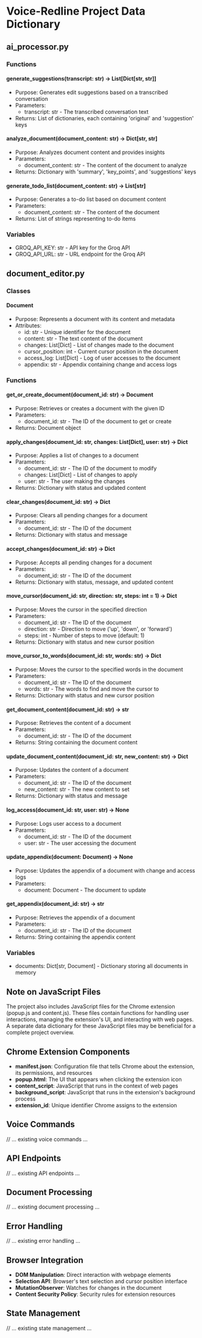 # Voice-Redline Project Data Dictionary

## ai_processor.py

### Functions

#### generate_suggestions(transcript: str) -> List[Dict[str, str]]
- Purpose: Generates edit suggestions based on a transcribed conversation
- Parameters:
  - transcript: str - The transcribed conversation text
- Returns: List of dictionaries, each containing 'original' and 'suggestion' keys

#### analyze_document(document_content: str) -> Dict[str, str]
- Purpose: Analyzes document content and provides insights
- Parameters:
  - document_content: str - The content of the document to analyze
- Returns: Dictionary with 'summary', 'key_points', and 'suggestions' keys

#### generate_todo_list(document_content: str) -> List[str]
- Purpose: Generates a to-do list based on document content
- Parameters:
  - document_content: str - The content of the document
- Returns: List of strings representing to-do items

### Variables

- GROQ_API_KEY: str - API key for the Groq API
- GROQ_API_URL: str - URL endpoint for the Groq API

## document_editor.py

### Classes

#### Document
- Purpose: Represents a document with its content and metadata
- Attributes:
  - id: str - Unique identifier for the document
  - content: str - The text content of the document
  - changes: List[Dict] - List of changes made to the document
  - cursor_position: int - Current cursor position in the document
  - access_log: List[Dict] - Log of user accesses to the document
  - appendix: str - Appendix containing change and access logs

### Functions

#### get_or_create_document(document_id: str) -> Document
- Purpose: Retrieves or creates a document with the given ID
- Parameters:
  - document_id: str - The ID of the document to get or create
- Returns: Document object

#### apply_changes(document_id: str, changes: List[Dict], user: str) -> Dict
- Purpose: Applies a list of changes to a document
- Parameters:
  - document_id: str - The ID of the document to modify
  - changes: List[Dict] - List of changes to apply
  - user: str - The user making the changes
- Returns: Dictionary with status and updated content

#### clear_changes(document_id: str) -> Dict
- Purpose: Clears all pending changes for a document
- Parameters:
  - document_id: str - The ID of the document
- Returns: Dictionary with status and message

#### accept_changes(document_id: str) -> Dict
- Purpose: Accepts all pending changes for a document
- Parameters:
  - document_id: str - The ID of the document
- Returns: Dictionary with status, message, and updated content

#### move_cursor(document_id: str, direction: str, steps: int = 1) -> Dict
- Purpose: Moves the cursor in the specified direction
- Parameters:
  - document_id: str - The ID of the document
  - direction: str - Direction to move ('up', 'down', or 'forward')
  - steps: int - Number of steps to move (default: 1)
- Returns: Dictionary with status and new cursor position

#### move_cursor_to_words(document_id: str, words: str) -> Dict
- Purpose: Moves the cursor to the specified words in the document
- Parameters:
  - document_id: str - The ID of the document
  - words: str - The words to find and move the cursor to
- Returns: Dictionary with status and new cursor position

#### get_document_content(document_id: str) -> str
- Purpose: Retrieves the content of a document
- Parameters:
  - document_id: str - The ID of the document
- Returns: String containing the document content

#### update_document_content(document_id: str, new_content: str) -> Dict
- Purpose: Updates the content of a document
- Parameters:
  - document_id: str - The ID of the document
  - new_content: str - The new content to set
- Returns: Dictionary with status and message

#### log_access(document_id: str, user: str) -> None
- Purpose: Logs user access to a document
- Parameters:
  - document_id: str - The ID of the document
  - user: str - The user accessing the document

#### update_appendix(document: Document) -> None
- Purpose: Updates the appendix of a document with change and access logs
- Parameters:
  - document: Document - The document to update

#### get_appendix(document_id: str) -> str
- Purpose: Retrieves the appendix of a document
- Parameters:
  - document_id: str - The ID of the document
- Returns: String containing the appendix content

### Variables

- documents: Dict[str, Document] - Dictionary storing all documents in memory

## Note on JavaScript Files

The project also includes JavaScript files for the Chrome extension (popup.js and content.js). These files contain functions for handling user interactions, managing the extension's UI, and interacting with web pages. A separate data dictionary for these JavaScript files may be beneficial for a complete project overview.

## Chrome Extension Components
- **manifest.json**: Configuration file that tells Chrome about the extension, its permissions, and resources
- **popup.html**: The UI that appears when clicking the extension icon
- **content_script**: JavaScript that runs in the context of web pages
- **background_script**: JavaScript that runs in the extension's background process
- **extension_id**: Unique identifier Chrome assigns to the extension

## Voice Commands
// ... existing voice commands ...

## API Endpoints
// ... existing API endpoints ...

## Document Processing
// ... existing document processing ...

## Error Handling
// ... existing error handling ...

## Browser Integration
- **DOM Manipulation**: Direct interaction with webpage elements
- **Selection API**: Browser's text selection and cursor position interface
- **MutationObserver**: Watches for changes in the document
- **Content Security Policy**: Security rules for extension resources

## State Management
// ... existing state management ...